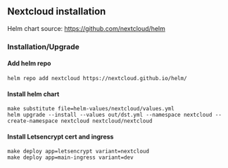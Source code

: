 ## Nextcloud installation

Helm chart source: https://github.com/nextcloud/helm

### Installation/Upgrade

#### Add helm repo

```
helm repo add nextcloud https://nextcloud.github.io/helm/
```

#### Install helm chart

```
make substitute file=helm-values/nextcloud/values.yml
helm upgrade --install --values out/dst.yml --namespace nextcloud --create-namespace nextcloud nextcloud/nextcloud
```

#### Install Letsencrypt cert and ingress

```
make deploy app=letsencrypt variant=nextcloud
make deploy app=main-ingress variant=dev
```